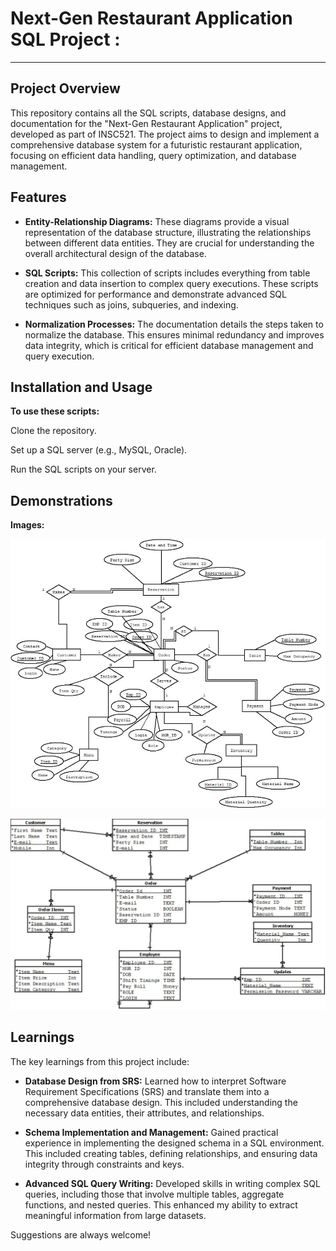 # Next-Gen Restaurant Application SQL Project : #
- - - -

## Project Overview ##

This repository contains all the SQL scripts, database designs, and documentation for the "Next-Gen Restaurant Application" project, developed as part of INSC521. The project aims to design and implement a comprehensive database system for a futuristic restaurant application, focusing on efficient data handling, query optimization, and database management.

## Features ##

* **Entity-Relationship Diagrams:** These diagrams provide a visual representation of the database structure, illustrating the relationships between different data entities. They are crucial for understanding the overall architectural design of the database.

* **SQL Scripts:** This collection of scripts includes everything from table creation and data insertion to complex query executions. These scripts are optimized for performance and demonstrate advanced SQL techniques such as joins, subqueries, and indexing.

* **Normalization Processes:** The documentation details the steps taken to normalize the database. This ensures minimal redundancy and improves data integrity, which is critical for efficient database management and query execution.


## Installation and Usage ##

**To use these scripts:**

Clone the repository.

Set up a SQL server (e.g., MySQL, Oracle).

Run the SQL scripts on your server.

## Demonstrations ##

**Images:**

![*Conceptual Design*](https://github.com/ABHISHEKREDDY62/Next-Gen-Restaurant-App-SQL/blob/main/Conceptual%20Design.jpeg)

![*Logical Design or ER Diagram*](https://github.com/ABHISHEKREDDY62/Next-Gen-Restaurant-App-SQL/blob/main/ER%20Diagram.jpeg)


## Learnings ##


The key learnings from this project include:

* **Database Design from SRS:** Learned how to interpret Software Requirement Specifications (SRS) and translate them into a comprehensive database design. This included understanding the necessary data entities, their attributes, and relationships.

* **Schema Implementation and Management:** Gained practical experience in implementing the designed schema in a SQL environment. This included creating tables, defining relationships, and ensuring data integrity through constraints and keys.

* **Advanced SQL Query Writing:** Developed skills in writing complex SQL queries, including those that involve multiple tables, aggregate functions, and nested queries. This enhanced my ability to extract meaningful information from large datasets.



Suggestions are always welcome!
